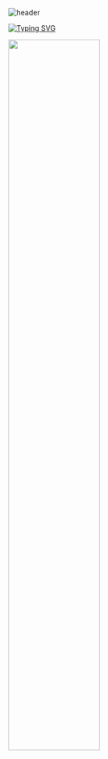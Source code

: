 ![header](https://capsule-render.vercel.app/api?type=waving&color=gradient&height=120&animation=fadeIn&section=footer&text=o(=•ェ•=)m&fontAlign=70)

[![Typing SVG](https://readme-typing-svg.herokuapp.com/?color=a9a9fe&lines=💕💕💕💕💕💕💕💕💕&font=PressStart&size=40)](https://git.io/typing-svg)


<a href="s">
  <img src="https://github-readme-stats.vercel.app/api?username=jjiiwon0101&theme=tokyonight&show_icons=true" width="60%" />
</a>







